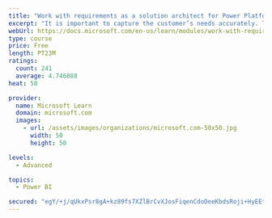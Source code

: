```yaml
---
title: "Work with requirements as a solution architect for Power Platform and Dynamics 365"
excerpt: "It is important to capture the customer’s needs accurately. This module explains how to capture requirements and identify functional and non-functional items."
webUrl: https://docs.microsoft.com/en-us/learn/modules/work-with-requirements/
type: course
price: Free
length: PT23M
ratings:
  count: 241
  average: 4.746888
heat: 50

provider:
  name: Microsoft Learn
  domain: microsoft.com
  images:
    - url: /assets/images/organizations/microsoft.com-50x50.jpg
      width: 50
      height: 50

levels:
  - Advanced

topics:
  - Power BI

secured: "egY/+j/qUkxPsr8gA+kz89fs7XZlBrCvXJosFiqenCdoOeeKbdsRoji+HyEEtg0i44Za4fjEbrDdTL9OULLYauno9j35KGCbSspyI8Pg9PjEaUC7fBH2R2N5Ah+GXsfsRfupeJBCBeKf0aeU9TYi9nzFw9hpRCp6hGB7A/bwAIefsqAlw2E+5H/82AhZYk4JT4va1YeW0I1epfAtt2Kz+hQbrt1YbS1mmuwT4SM0mOL4Vj/JV/VvcrIVMhEBS8kl0vacFXuNnEzFNPoXtE6cVQAqneCBU0MBJOP79EQnj6/+LVkriOaMyXCj7kGsrJkgadMo+X96l1dLQ+Hu5hn277306s1D/wf063N2DSh8pgDTDV6yoelpF+2MhzQryAZg2X59AJ14oVH6t68bUrSxJg==;qGN9hZ79jPCRKefB0Roamg=="
---
```


